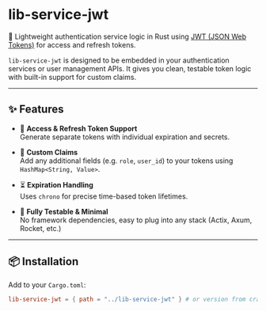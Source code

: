 # lib-service-jwt

🚀 Lightweight authentication service logic in Rust using [JWT (JSON Web Tokens)](https://jwt.io) for access and refresh tokens.

`lib-service-jwt` is designed to be embedded in your authentication services or user management APIs. It gives you clean, testable token logic with built-in support for custom claims.

---

## ✨ Features

- 🔐 **Access & Refresh Token Support**  
  Generate separate tokens with individual expiration and secrets.

- 🧩 **Custom Claims**  
  Add any additional fields (e.g. `role`, `user_id`) to your tokens using `HashMap<String, Value>`.

- ⏳ **Expiration Handling**  
  Uses `chrono` for precise time-based token lifetimes.

- 🧪 **Fully Testable & Minimal**  
  No framework dependencies, easy to plug into any stack (Actix, Axum, Rocket, etc.)

---

## 📦 Installation

Add to your `Cargo.toml`:

```toml
lib-service-jwt = { path = "../lib-service-jwt" } # or version from crates.io when published
